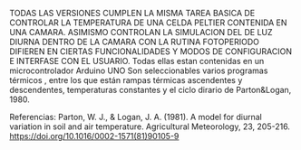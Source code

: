 TODAS LAS VERSIONES CUMPLEN LA MISMA TAREA BASICA DE CONTROLAR LA TEMPERATURA DE UNA CELDA PELTIER CONTENIDA EN UNA CAMARA.
ASIMISMO CONTROLAN LA SIMULACION DEL DE LUZ DIURNA DENTRO DE LA CAMARA CON LA RUTINA FOTOPERIODO
DIFIEREN EN CIERTAS FUNCIONALIDADES Y MODOS DE CONFIGURACION E INTERFASE CON EL USUARIO.
Todas ellas estan contenidas en un microcontrolador Arduino UNO
Son  seleccionables varios programas  térmicos , entre los que están rampas térmicas ascendentes y descendentes, temperaturas constantes y el ciclo dirario de Parton&Logan, 1980.

Referencias:
Parton, W. J., & Logan, J. A. (1981). A model for diurnal variation in soil and air temperature. Agricultural Meteorology, 23, 205-216. https://doi.org/10.1016/0002-1571(81)90105-9
